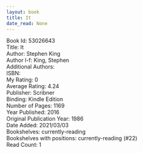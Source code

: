 ```yaml
---
layout: book
title: It
date_read: None
---
```


Book Id: 53026643<br />
Title: It<br />
Author: Stephen King<br />
Author l-f: King, Stephen<br />
Additional Authors: <br />
ISBN: <br />
My Rating: 0<br />
Average Rating: 4.24<br />
Publisher: Scribner<br />
Binding: Kindle Edition<br />
Number of Pages: 1169<br />
Year Published: 2016<br />
Original Publication Year: 1986<br />
Date Added: 2021/03/03<br />
Bookshelves: currently-reading<br />
Bookshelves with positions: currently-reading (#22)<br />
Read Count: 1<br />


